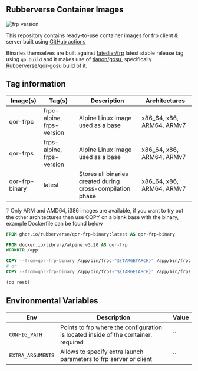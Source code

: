 ## Rubberverse Container Images

![frp version](https://img.shields.io/badge/frp_version-v0.58.1-darkblue)

This repository contains ready-to-use container images for frp client & server built using [GitHub actions]()

Binaries themselves are built against [fatedier/frp](https://github.com/fatedier/frp) latest stable release tag using `go build` and it makes use of [tianon/gosu](https://github.com/tianon/gosu), specifically [Rubberverse/qor-gosu](https://github.com/Rubberverse/qor-gosu) build of it.

## Tag information

| Image(s) | Tag(s) | Description | Architectures |
|----------|--------|-------------|---------------|
| qor-frpc | frpc-alpine, frps-version | Alpine Linux image used as a base | x86_64, x86, ARM64, ARMv7 |
| qor-frps | frps-alpine, frps-version | Alpine Linux image used as a base | x86_64, x86, ARM64, ARMv7 |
| qor-frp-binary | latest | Stores all binaries created during cross-compilation phase | x86_64, x86, ARM64, ARMv7 |

❔ Only ARM and AMD64, i386 images are available, if you want to try out the other architectures then use COPY on a blank base with the binary, example Dockerfile can be found below

```Dockerfile
FROM ghcr.io/rubberverse/qor-frp-binary:latest AS qor-frp-binary

FROM docker.io/library/alpine:v3.20 AS qor-frp
WORKDIR /app

COPY --from=qor-frp-binary /app/bin/frpc-"${TARGETARCH}" /app/bin/frpc
# or
COPY --from=qor-frp-binary /app/bin/frps-"${TARGETARCH}" /app/bin/frps

(do rest)
```

## Environmental Variables

| Env | Description | Value |
|-----|-------------|---------|
| `CONFIG_PATH` | Points to frp where the configuration is located inside of the container, required | `` |
| `EXTRA_ARGUMENTS` | Allows to specify extra launch parameters to frp server or client | `` |
